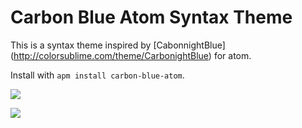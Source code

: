 # Carbon Blue Atom Syntax Theme

This is a syntax theme inspired by [CabonnightBlue] (http://colorsublime.com/theme/CarbonightBlue) for atom.

Install with `apm install carbon-blue-atom`.

![](http://alexgrant.info/img/screen-shot-carbon-blue-atom.png)

![](http://alexgrant.info/img/carbon-blue-atom-highlight.png)
